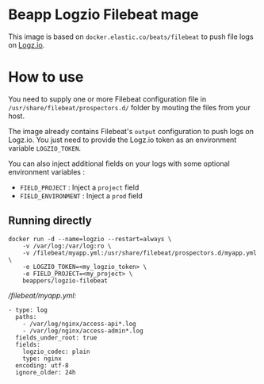 # Beapp Logzio Filebeat mage

This image is based on `docker.elastic.co/beats/filebeat` to push file logs on [Logz.io](https://logz.io).

# How to use

You need to supply one or more Filebeat configuration file in `/usr/share/filebeat/prospectors.d/` folder by mouting the files from your host.

The image already contains Filebeat's `output` configuration to push logs on Logz.io.
You just need to provide the Logz.io token as an environment variable `LOGZIO_TOKEN`.

You can also inject additional fields on your logs with some optional environment variables :

* `FIELD_PROJECT` : Inject a `project` field
* `FIELD_ENVIRONMENT` : Inject a `prod` field

## Running directly

```
docker run -d --name=logzio --restart=always \
    -v /var/log:/var/log:ro \
    -v /filebeat/myapp.yml:/usr/share/filebeat/prospectors.d/myapp.yml \
    -e LOGZIO_TOKEN=<my_logzio_token> \
    -e FIELD_PROJECT=<my_project> \
    beappers/logzio-filebeat
```


_/filebeat/myapp.yml:_

```
- type: log
  paths:
    - /var/log/nginx/access-api*.log
    - /var/log/nginx/access-admin*.log
  fields_under_root: true
  fields:
    logzio_codec: plain
    type: nginx
  encoding: utf-8
  ignore_older: 24h
```